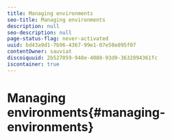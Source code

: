 ```yaml
---
title: Managing environments
seo-title: Managing environments
description: null
seo-description: null
page-status-flag: never-activated
uuid: bd43a9d1-7b96-4367-99e1-07e58e895f07
contentOwner: sauviat
discoiquuid: 2b527059-948e-4088-93d9-3632894361fc
iscontainer: true
---
```


# Managing environments{#managing-environments}

